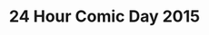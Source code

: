 ---
layout: story
title: 24 Hour Comic Day 2015
image: /assets/24hcd15/24hcdp
imageType: .png
pageNumber: 23
baseurl: /other/24hcd15/24hcd15
numPages: 24
origin: other.html
---